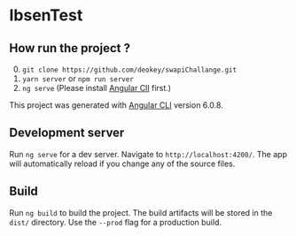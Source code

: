 # IbsenTest

## How run the project ?

0. `git clone https://github.com/deokey/swapiChallange.git`
1. `yarn server` or `npm run server`
2. `ng serve` (Please install [Angular ClI](https://github.com/angular/angular-cli) first.)

This project was generated with [Angular CLI](https://github.com/angular/angular-cli) version 6.0.8.

## Development server

Run `ng serve` for a dev server. Navigate to `http://localhost:4200/`. The app will automatically reload if you change any of the source files.

## Build

Run `ng build` to build the project. The build artifacts will be stored in the `dist/` directory. Use the `--prod` flag for a production build.
